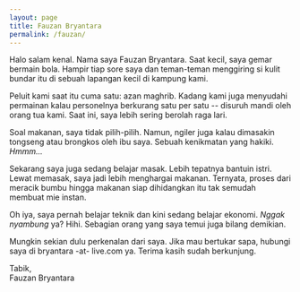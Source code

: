 ```yaml
---
layout: page
title: Fauzan Bryantara
permalink: /fauzan/
---
```


Halo salam kenal. Nama saya Fauzan Bryantara. Saat kecil, saya gemar bermain bola. Hampir tiap sore saya dan teman-teman menggiring si kulit bundar itu di sebuah lapangan kecil di kampung kami. 

Peluit kami saat itu cuma satu: azan maghrib. Kadang kami juga menyudahi permainan kalau personelnya berkurang satu per satu -- disuruh mandi oleh orang tua kami. Saat ini, saya lebih sering berolah raga lari.

Soal makanan, saya tidak pilih-pilih. Namun, ngiler juga kalau dimasakin tongseng atau brongkos oleh ibu saya. Sebuah kenikmatan yang hakiki. _Hmmm..._

Sekarang saya juga sedang belajar masak. Lebih tepatnya bantuin istri. Lewat memasak, saya jadi lebih menghargai makanan. Ternyata, proses dari meracik bumbu hingga makanan siap dihidangkan itu tak semudah membuat mie instan.

Oh iya, saya pernah belajar teknik dan kini sedang belajar ekonomi. _Nggak nyambung_ ya? Hihi. Sebagian orang yang saya temui juga bilang demikian.

Mungkin sekian dulu perkenalan dari saya. Jika mau bertukar sapa, hubungi saya di bryantara -at- live.com ya. Terima kasih sudah berkunjung.

Tabik,  <br/>Fauzan Bryantara

